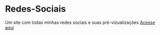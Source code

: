 # Redes-Sociais
 Um site com todas minhas redes sociais e suas pré-vizualizações
 <a href="https://brunomferrari.github.io./Redes-Sociais/">Acesse aqui<a/>
